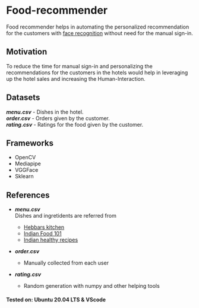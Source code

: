 # Food-recommender
Food recommender helps in automating the personalized recommendation for the customers with [face recognition](https://github.com/stimson06/Custom-Face-Classification) without need for the manual sign-in.

## Motivation
To reduce the time for manual sign-in and personalizing the recommendations for the customers in the hotels would help in leveraging up the hotel sales and increasing the Human-Interaction.

## Datasets
_**menu.csv**_ - Dishes in the hotel. \
_**order.csv**_ - Orders given by the customer. \
_**rating.csv**_ - Ratings for the food given by the customer. 

## Frameworks 
* OpenCV 
* Mediapipe
* VGGFace
* Sklearn

## References
+ _**menu.csv**_  \
Dishes and ingretidents are referred from 
  -  [Hebbars kitchen](https://hebbarskitchen.com)
  -  [Indian Food 101](https://www.kaggle.com/nehaprabhavalkar/indian-food-101)
  -  [Indian healthy recipes](https://www.indianhealthyrecipes.com/vegetable-fried-rice-indian-style/)
  
+ _**order.csv**_ 
  - Manually collected from each user
  
+ _**rating.csv**_
  - Random generation with numpy and other helping tools
  
 #### Tested on: Ubuntu 20.04 LTS & VScode
  
  
